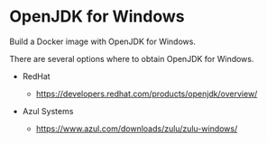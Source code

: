 # OpenJDK for Windows

Build a Docker image with OpenJDK for Windows.

There are several options where to obtain OpenJDK for Windows.

* RedHat
  * https://developers.redhat.com/products/openjdk/overview/

* Azul Systems
  * https://www.azul.com/downloads/zulu/zulu-windows/
